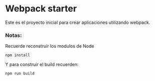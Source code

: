# Webpack starter

Este es el proyecto inicial para crear aplicaciones utilizando webpack. 

### Notas:
Recuerde reconstruir los modulos de Node
```
npm install
```

Y para construir el build recuerden:
```
npm run build
``` 